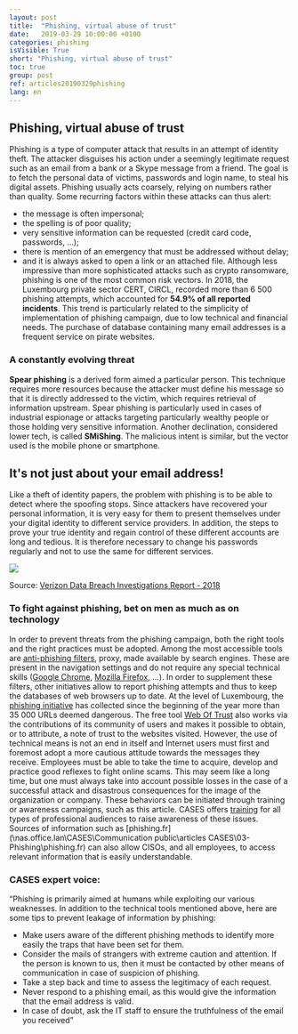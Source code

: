```yaml
---
layout: post
title:  "Phishing, virtual abuse of trust"
date:   2019-03-29 10:00:00 +0100
categories: phishing
isVisible: True
short: "Phishing, virtual abuse of trust"
toc: true
group: post
ref: articles20190329phishing
lang: en
---
```

## Phishing, virtual abuse of trust
Phishing is a type of computer attack that results in an attempt of identity theft. The attacker disguises his action under a seemingly legitimate request such as an email from a bank or a Skype message from a friend. The goal is to fetch the personal data of victims, passwords and login name, to steal his digital assets. Phishing usually acts coarsely, relying on numbers rather than quality. Some recurring factors within these attacks can thus alert:
*	the message is often impersonal;
*	the spelling is of poor quality;
*	very sensitive information can be requested (credit card code, passwords, ...);
*	there is mention of an emergency that must be addressed without delay;
*	and it is always asked to open a link or an attached file.
Although less impressive than more sophisticated attacks such as crypto ransomware, phishing is one of the most common risk vectors. In 2018, the Luxembourg private sector CERT, CIRCL, recorded more than 6 500 phishing attempts, which accounted for **54.9% of all reported incidents**. This trend is particularly related to the simplicity of implementation of phishing campaign, due to low technical and financial needs. The purchase of database containing many email addresses is a frequent service on pirate websites.

### A constantly evolving threat
**Spear phishing** is a derived form aimed a particular person. This technique requires more resources because the attacker must define his message so that it is directly addressed to the victim, which requires retrieval of information upstream. Spear phishing is particularly used in cases of industrial espionage or attacks targeting particularly wealthy people or those holding very sensitive information. Another declination, considered lower tech, is called **SMiShing**. The malicious intent is similar, but the vector used is the mobile phone or smartphone.

## It's not just about your email address!
Like a theft of identity papers, the problem with phishing is to be able to detect where the spoofing stops. Since attackers have recovered your personal information, it is very easy for them to present themselves under your digital identity to different service providers. In addition, the steps to prove your true identity and regain control of these different accounts are long and tedious. It is therefore necessary to change his passwords regularly and not to use the same for different services.

<img src="{% link assets/img/2019/phishing_en.png %}" />

Source: [Verizon Data Breach Investigations Report - 2018](https://www.phishingbox.com/assets/files/images/Verizon-Data-Breach-Investigations-Report-2018.pdf)

### To fight against phishing, bet on men as much as on technology
In order to prevent threats from the phishing campaign, both the right tools and the right practices must be adopted.
Among the most accessible tools are [anti-phishing filters](https://www.cases.lu/knowhow/glossary/WebFilterProxy_fr.html), proxy, made available by search engines. These are present in the navigation settings and do not require any special technical skills ([Google Chrome](https://support.google.com/chrome/answer/114836?hl=fr&ref_topic=7437824), [Mozilla Firefox](https://support.mozilla.org/en-US/kb/how-does-phishing-and-malware-protection-work), ...). In order to supplement these filters, other initiatives allow to report phishing attempts and thus to keep the databases of web browsers up to date. At the level of Luxembourg, the [phishing initiative](https://phishing-initiative.lu/contrib/) has collected since the beginning of the year more than 35 000 URLs deemed dangerous. The free tool [Web Of Trust](https://www.mywot.com/) also works via the contributions of its community of users and makes it possible to obtain, or to attribute, a note of trust to the websites visited.
However, the use of technical means is not an end in itself and Internet users must first and foremost adopt a more cautious attitude towards the messages they receive. Employees must be able to take the time to acquire, develop and practice good reflexes to fight online scams. This may seem like a long time, but one must always take into account possible losses in the case of a successful attack and disastrous consequences for the image of the organization or company. These behaviors can be initiated through training or awareness campaigns, such as this article. CASES offers [training](https://www.cases.lu/services/trainings.html) for all types of professional audiences to raise awareness of these issues. Sources of information such as [phishing.fr](\\nas.office.lan\CASES\Communication public\articles CASES\03-Phishing\phishing.fr) can also allow CISOs, and all employees, to access relevant information that is easily understandable.

### CASES expert voice:
“Phishing is primarily aimed at humans while exploiting our various weaknesses. In addition to the technical tools mentioned above, here are some tips to prevent leakage of information by phishing:
*	Make users aware of the different phishing methods to identify more easily the traps that have been set for them.
*	Consider the mails of strangers with extreme caution and attention. If the person is known to us, then it must be contacted by other means of communication in case of suspicion of phishing.
*	Take a step back and time to assess the legitimacy of each request.
*	Never respond to a phishing email, as this would give the information that the email address is valid.
*	In case of doubt, ask the IT staff to ensure the truthfulness of the email you received”
